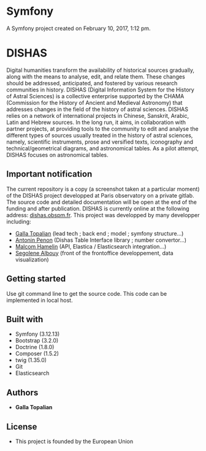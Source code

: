 Symfony
=======

A Symfony project created on February 10, 2017, 1:12 pm.

# DISHAS

Digital humanities transform the availability of historical sources gradually, along with the means to analyse, edit, and relate them. 
These changes should be addressed, anticipated, and fostered by various research communities in history. 
DISHAS (Digital Information System for the History of Astral Sciences) is a collective enterprise supported by the CHAMA (Commission for the History of Ancient and Medieval Astronomy) that addresses changes in the field of the history of astral sciences. 
DISHAS relies on a network of international projects in Chinese, Sanskrit, Arabic, Latin and Hebrew sources.
In the long run, it aims, in collaboration with partner projects, at providing tools to the community to edit and analyse the different types of sources usually treated in the history of astral sciences, namely, scientific instruments, prose and versified texts, iconography and technical/geometrical diagrams, and astronomical tables. 
As a pilot attempt, DISHAS focuses on astronomical tables.

## Important notification

The current repository is a copy (a screenshot taken at a particular moment) of the DISHAS project developped at Paris observatory on a private gitlab. 
The source code and detailed documentation will be open at the end of the funding and after publication. 
DISHAS is currently online at the following address: [dishas.obspm.fr](dishas.obspm.fr). 
This project was developped by many developper including: 
* [Galla Topalian](https://github.com/GGTT2) (lead tech ; back end ; model ; symfony structure...)
* [Antonin Penon](https://www.linkedin.com/in/antonin-penon-44405010b/) (Dishas Table Interface library ; number convertor...)
* [Malcom Hamelin](https://github.com/malcomhamelin) (API, Elastica / Elasticsearch integration...)
* [Segolene Albouy](https://github.com/Segolene-Albouy) (front of the frontoffice developpement, data visualization)


## Getting started

Use git command line to get the source code. 
This code can be implemented in local host. 

## Built with
* Symfony (3.12.13)
* Bootstrap (3.2.0)
* Doctrine (1.8.0)
* Composer (1.5.2)
* twig (1.35.0)
* Git
* Elasticsearch

## Authors
* **Galla Topalian**

## License
* This project is founded by the European Union
